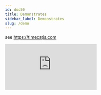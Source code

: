 ```yaml
---
id: doc50
title: Demonstrates
sidebar_label: Demonstrates
slug: /demo
---
```



see https://timecatjs.com


<iframe frameBorder="0" style={{ minHeight: '1450px', minWidth: '130%'}} src="https://timecatjs.com" />
